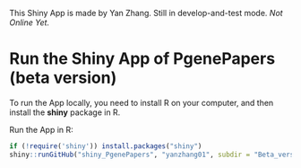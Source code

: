 This Shiny App is made by Yan Zhang. Still in develop-and-test mode. *Not Online Yet.*


# Run the Shiny App of PgenePapers (beta version)
To run the App locally, you need to install R on your computer, and then install the **shiny** package in R.

Run the App in R:

```R
if (!require('shiny')) install.packages("shiny")
shiny::runGitHub("shiny_PgenePapers", "yanzhang01", subdir = "Beta_version")
```
